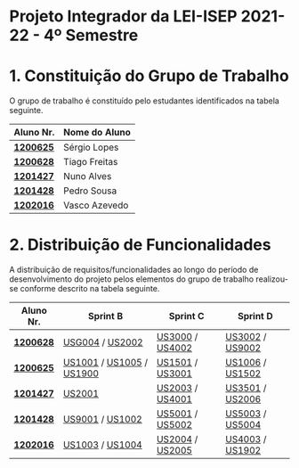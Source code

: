 # Projeto Integrador da LEI-ISEP 2021-22 - 4º Semestre

# 1. Constituição do Grupo de Trabalho

O grupo de trabalho é constituído pelo estudantes identificados na tabela seguinte.

| Aluno Nr.	             | Nome do Aluno			 |
|------------------------|------------------|
| **[1200625](/docs//)** | Sérgio Lopes     |
| **[1200628](/docs//)** | Tiago Freitas    |
| **[1201427](/docs//)** | Nuno Alves       |
| **[1201428](/docs//)** | Pedro Sousa      |
| **[1202016](/docs//)** | Vasco Azevedo    |



# 2. Distribuição de Funcionalidades ###

A distribuição de requisitos/funcionalidades ao longo do período de desenvolvimento do projeto pelos elementos do grupo de trabalho realizou-se conforme descrito na tabela seguinte.

| Aluno Nr.	             | Sprint B                                                                     | Sprint C                                           | Sprint D                                          |
|------------------------|------------------------------------------------------------------------------|----------------------------------------------------|---------------------------------------------------|
| [**1200628**](/docs//) | [USG004](/docs/USDemo1)   / [US2002](/docs/USDemo1)                          | [US3000](/docs/USDemo1) / [US4002](/docs/USDemo1)  | [US3002](/docs/USDemo1) / [US9002](/docs/USDemo1) |
| [**1200625**](/docs//) | [US1001](/docs/USDemo1) / [US1005](/docs/USDemo1)  / [US1900](/docs/USDemo1) | [US1501](/docs/USDemo1)  / [US3001](/docs/USDemo1) | [US1006](/docs/USDemo1) / [US1502](/docs/USDemo1) |
| [**1201427**](/docs//) | [US2001](/docs/USDemo1)                                                      | [US2003](/docs/USDemo1)  / [US4001](/docs/USDemo1) | [US3501](/docs/USDemo1) / [US2006](/docs/USDemo1) |
| [**1201428**](/docs//) | [US9001](/docs/USDemo1) /  [US1002](/docs/USDemo1)                           | [US5001](/docs/USDemo1) / [US5002](/docs/USDemo1)  | [US5003](/docs/USDemo1) / [US5004](/docs/USDemo1) |
| [**1202016**](/docs//) | [US1003](/docs/USDemo1)  / [US1004](/docs/USDemo1)                           | [US2004](/docs/USDemo1) / [US2005](/docs/USDemo1)  | [US4003](/docs/USDemo1) / [US1902](/docs/USDemo1) |
